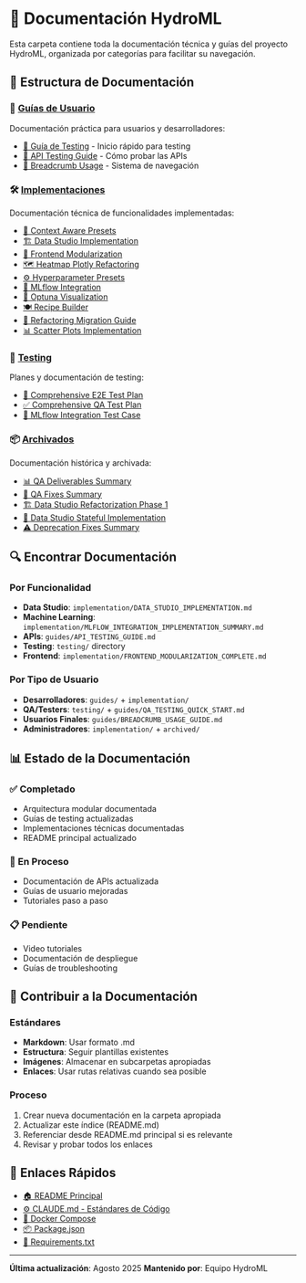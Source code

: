 # 📖 Documentación HydroML

Esta carpeta contiene toda la documentación técnica y guías del proyecto HydroML, organizada por categorías para facilitar su navegación.

## 📂 Estructura de Documentación

### 📘 [Guías de Usuario](guides/)
Documentación práctica para usuarios y desarrolladores:
- [🧪 Guía de Testing](guides/QA_TESTING_QUICK_START.md) - Inicio rápido para testing
- [📡 API Testing Guide](guides/API_TESTING_GUIDE.md) - Cómo probar las APIs
- [🧭 Breadcrumb Usage](guides/BREADCRUMB_USAGE_GUIDE.md) - Sistema de navegación

### 🛠️ [Implementaciones](implementation/)
Documentación técnica de funcionalidades implementadas:
- [🎯 Context Aware Presets](implementation/CONTEXT_AWARE_PRESETS_IMPLEMENTATION.md)
- [🏗️ Data Studio Implementation](implementation/DATA_STUDIO_IMPLEMENTATION.md)
- [🧩 Frontend Modularization](implementation/FRONTEND_MODULARIZATION_COMPLETE.md)
- [🗺️ Heatmap Plotly Refactoring](implementation/HEATMAP_PLOTLY_REFACTORING_SUMMARY.md)
- [⚙️ Hyperparameter Presets](implementation/HYPERPARAMETER_PRESETS_IMPLEMENTATION.md)
- [🤖 MLflow Integration](implementation/MLFLOW_INTEGRATION_IMPLEMENTATION_SUMMARY.md)
- [🎯 Optuna Visualization](implementation/OPTUNA_VISUALIZATION_IMPLEMENTATION.md)
- [🍽️ Recipe Builder](implementation/RECIPE_BUILDER_COMPLETE.md)
- [🔄 Refactoring Migration Guide](implementation/REFACTORING_MIGRATION_GUIDE.md)
- [📊 Scatter Plots Implementation](implementation/SCATTER_PLOTS_IMPLEMENTATION.md)

### 🧪 [Testing](testing/)
Planes y documentación de testing:
- [🔄 Comprehensive E2E Test Plan](testing/COMPREHENSIVE_E2E_TEST_PLAN.md)
- [✅ Comprehensive QA Test Plan](testing/COMPREHENSIVE_QA_TEST_PLAN.md)
- [🤖 MLflow Integration Test Case](testing/TEST_CASE_E2E_MLFLOW_INTEGRATION.md)

### 📦 [Archivados](archived/)
Documentación histórica y archivada:
- [📊 QA Deliverables Summary](archived/QA_DELIVERABLES_SUMMARY.md)
- [🔧 QA Fixes Summary](archived/QA_FIXES_SUMMARY.md)
- [🏗️ Data Studio Refactorization Phase 1](archived/DATA_STUDIO_REFACTORIZATION_PHASE_1_SUMMARY.md)
- [💾 Data Studio Stateful Implementation](archived/DATA_STUDIO_STATEFUL_IMPLEMENTATION_SUMMARY.md)
- [⚠️ Deprecation Fixes Summary](archived/DEPRECATION_FIXES_SUMMARY.md)

## 🔍 Encontrar Documentación

### Por Funcionalidad
- **Data Studio**: `implementation/DATA_STUDIO_IMPLEMENTATION.md`
- **Machine Learning**: `implementation/MLFLOW_INTEGRATION_IMPLEMENTATION_SUMMARY.md`
- **APIs**: `guides/API_TESTING_GUIDE.md`
- **Testing**: `testing/` directory
- **Frontend**: `implementation/FRONTEND_MODULARIZATION_COMPLETE.md`

### Por Tipo de Usuario
- **Desarrolladores**: `guides/` + `implementation/`
- **QA/Testers**: `testing/` + `guides/QA_TESTING_QUICK_START.md`
- **Usuarios Finales**: `guides/BREADCRUMB_USAGE_GUIDE.md`
- **Administradores**: `implementation/` + `archived/`

## 📊 Estado de la Documentación

### ✅ Completado
- Arquitectura modular documentada
- Guías de testing actualizadas
- Implementaciones técnicas documentadas
- README principal actualizado

### 🔄 En Proceso
- Documentación de APIs actualizada
- Guías de usuario mejoradas
- Tutoriales paso a paso

### 📋 Pendiente
- Video tutoriales
- Documentación de despliegue
- Guías de troubleshooting

## 🤝 Contribuir a la Documentación

### Estándares
- **Markdown**: Usar formato .md
- **Estructura**: Seguir plantillas existentes
- **Imágenes**: Almacenar en subcarpetas apropiadas
- **Enlaces**: Usar rutas relativas cuando sea posible

### Proceso
1. Crear nueva documentación en la carpeta apropiada
2. Actualizar este índice (README.md)
3. Referenciar desde README.md principal si es relevante
4. Revisar y probar todos los enlaces

## 🔗 Enlaces Rápidos

- [🏠 README Principal](../README.md)
- [⚙️ CLAUDE.md - Estándares de Código](../CLAUDE.md)
- [🐳 Docker Compose](../docker-compose.yml)
- [📦 Package.json](../package.json)
- [🐍 Requirements.txt](../requirements.txt)

---

**Última actualización**: Agosto 2025
**Mantenido por**: Equipo HydroML